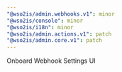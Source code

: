 ```yaml
---
"@wso2is/admin.webhooks.v1": minor
"@wso2is/console": minor
"@wso2is/i18n": minor
"@wso2is/admin.actions.v1": patch
"@wso2is/admin.core.v1": patch
---
```


Onboard Webhook Settings UI
